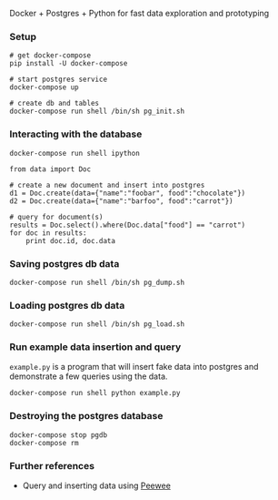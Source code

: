 Docker + Postgres + Python for fast data exploration and prototyping

### Setup

```
# get docker-compose
pip install -U docker-compose

# start postgres service
docker-compose up

# create db and tables
docker-compose run shell /bin/sh pg_init.sh
```


### Interacting with the database

```
docker-compose run shell ipython
```

```
from data import Doc

# create a new document and insert into postgres
d1 = Doc.create(data={"name":"foobar", food":"chocolate"})
d2 = Doc.create(data={"name":"barfoo", food":"carrot"})

# query for document(s)
results = Doc.select().where(Doc.data["food"] == "carrot")
for doc in results:
    print doc.id, doc.data

```

### Saving postgres db data

```
docker-compose run shell /bin/sh pg_dump.sh
```

### Loading postgres db data

```
docker-compose run shell /bin/sh pg_load.sh
```

### Run example data insertion and query 

`example.py` is a program that will insert fake data into postgres and demonstrate a few queries using the data.

```
docker-compose run shell python example.py
```

### Destroying the postgres database

```
docker-compose stop pgdb
docker-compose rm
```


### Further references

* Query and inserting data using [Peewee](https://peewee.readthedocs.org/en/latest/peewee/playhouse.html#using-hstore)

